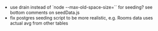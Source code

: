 - use drain instead of `node --max-old-space-size=`` for seeding? see bottom comments on seedData.js
- fix postgres seeding script to be more realistic, e.g. Rooms data uses actual avg from other tables
